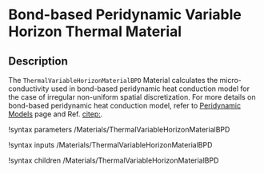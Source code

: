 # Bond-based Peridynamic Variable Horizon Thermal Material

## Description

The `ThermalVariableHorizonMaterialBPD` Material calculates the micro-conductivity used in bond-based peridynamic heat conduction model for the case of irregular non-uniform spatial discretization. For more details on bond-based peridynamic heat conduction model, refer to [Peridynamic Models](peridynamics/PeridynamicModels.md) page and Ref. [citep:](Chen2017bondirregular).

!syntax parameters /Materials/ThermalVariableHorizonMaterialBPD

!syntax inputs /Materials/ThermalVariableHorizonMaterialBPD

!syntax children /Materials/ThermalVariableHorizonMaterialBPD
